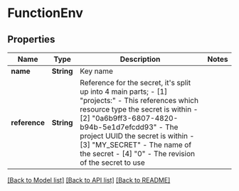 # FunctionEnv

## Properties

Name | Type | Description | Notes
------------ | ------------- | ------------- | -------------
**name** | **String** | Key name | 
**reference** | **String** | Reference for the secret, it's split up into 4 main parts; - [1] \"projects:\" - This references which resource type the secret is within - [2] \"0a6b9ff3-6807-4820-b94b-5e1d7efcdd93\" - The project UUID the secret is within - [3] \"MY_SECRET\" - The name of the secret - [4] \"0\" - The revision of the secret to use  | 

[[Back to Model list]](../README.md#documentation-for-models) [[Back to API list]](../README.md#documentation-for-api-endpoints) [[Back to README]](../README.md)


